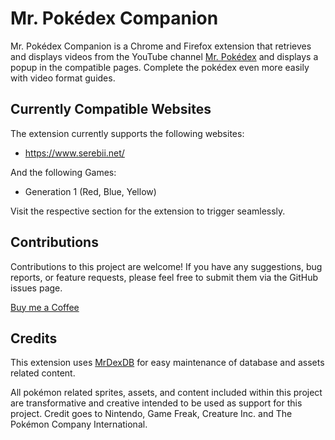 # Mr. Pokédex Companion

Mr. Pokédex Companion is a Chrome and Firefox extension that retrieves and displays videos from the YouTube channel [Mr. Pokédex](https://www.youtube.com/@MrPokedex) and displays a popup in the compatible pages. Complete the pokédex even more easily with video format guides.

## Currently Compatible Websites

The extension currently supports the following websites:

- https://www.serebii.net/

And the following Games:

- Generation 1 (Red, Blue, Yellow)

Visit the respective section for the extension to trigger seamlessly.

## Contributions

Contributions to this project are welcome! If you have any suggestions, bug reports, or feature requests, please feel free to submit them via the GitHub issues page.

[Buy me a Coffee](paypal.me/LuisCosta627)

## Credits

This extension uses [MrDexDB](https://github.com/LPCC12/MrDexDB) for easy maintenance of database and assets related content.

All pokémon related sprites, assets, and content included within this project are transformative and creative intended to be used as support for this project. Credit goes to Nintendo, Game Freak, Creature Inc. and The Pokémon Company International.
